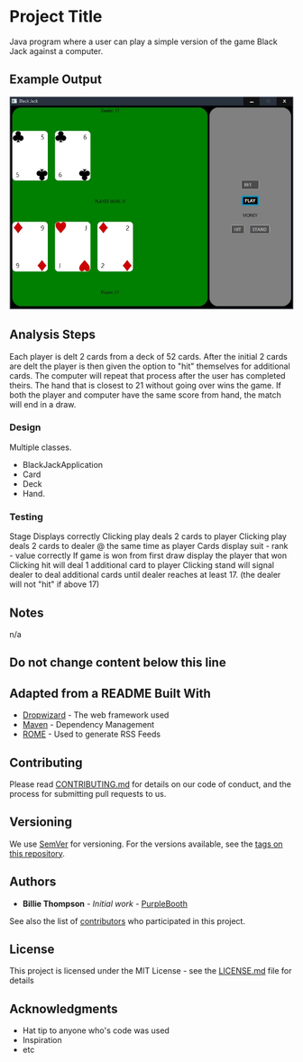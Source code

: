 # Project Title

Java program where a user can play a simple version of the game Black Jack against a computer.

## Example Output

![Sample Output](README.jpg)

## Analysis Steps

Each player is delt 2 cards from a deck of 52 cards. After the initial 2 cards are delt the player is then given the option to "hit" themselves for additional cards. The computer will repeat that process after the user has completed theirs. The hand that is closest to 21 without going over wins the game. If both the player and computer have the same score from hand, the match will end in a draw.

### Design

Multiple classes.
- BlackJackApplication 
- Card 
- Deck 
- Hand.

### Testing

Stage Displays correctly
Clicking play deals 2 cards to player
Clicking play deals 2 cards to dealer @ the same time as player
Cards display suit - rank - value correctly
If game is won from first draw display the player that won
Clicking hit will deal 1 additional card to player
Clicking stand will signal dealer to deal additional cards until dealer reaches at least 17. (the dealer will not "hit" if above 17)

## Notes

n/a

## Do not change content below this line
## Adapted from a README Built With

* [Dropwizard](http://www.dropwizard.io/1.0.2/docs/) - The web framework used
* [Maven](https://maven.apache.org/) - Dependency Management
* [ROME](https://rometools.github.io/rome/) - Used to generate RSS Feeds

## Contributing

Please read [CONTRIBUTING.md](https://gist.github.com/PurpleBooth/b24679402957c63ec426) for details on our code of conduct, and the process for submitting pull requests to us.

## Versioning

We use [SemVer](http://semver.org/) for versioning. For the versions available, see the [tags on this repository](https://github.com/your/project/tags). 

## Authors

* **Billie Thompson** - *Initial work* - [PurpleBooth](https://github.com/PurpleBooth)

See also the list of [contributors](https://github.com/your/project/contributors) who participated in this project.

## License

This project is licensed under the MIT License - see the [LICENSE.md](LICENSE.md) file for details

## Acknowledgments

* Hat tip to anyone who's code was used
* Inspiration
* etc
